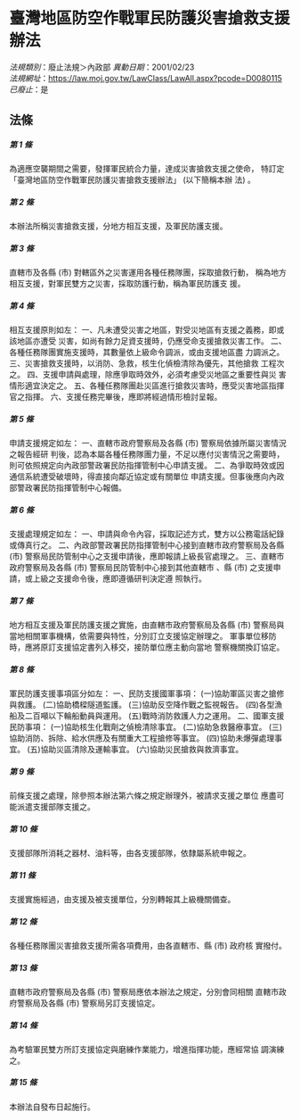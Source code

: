 # 臺灣地區防空作戰軍民防護災害搶救支援辦法

*法規類別*：廢止法規＞內政部
*異動日期*：2001/02/23  
*法規網址*：https://law.moj.gov.tw/LawClass/LawAll.aspx?pcode=D0080115
*已廢止*：是


## 法條
##### 第 1 條
為適應空襲期間之需要，發揮軍民統合力量，達成災害搶救支援之使命，
特訂定「臺灣地區防空作戰軍民防護災害搶救支援辦法」 (以下簡稱本辦
法) 。

##### 第 2 條
本辦法所稱災害搶救支援，分地方相互支援，及軍民防護支援。

##### 第 3 條
直轄市及各縣 (市) 對轄區外之災害運用各種任務隊團，採取搶救行動，
稱為地方相互支援，對軍民雙方之災害，採取防護行動，稱為軍民防護支
援。

##### 第 4 條
相互支援原則如左：
一、凡未遭受災害之地區，對受災地區有支援之義務，即或該地區亦遭受
    災害，如尚有餘力足資支援時，仍應受命支援搶救災害工作。
二、各種任務隊團實施支援時，其數量依上級命令調派，或由支援地區盡
    力調派之。
三、災害搶救支援時，以消防、急救，核生化偵檢清除為優先，其他搶救
    工程次之。
四、支援申請與處理，除應爭取時效外，必須考慮受災地區之重要性與災
    害情形適宜決定之。
五、各種任務隊團赴災區進行搶救災害時，應受災害地區指揮官之指揮。
六、支援任務完畢後，應即將經過情形檢討呈報。


##### 第 5 條
申請支援規定如左：
一、直轄市政府警察局及各縣 (市) 警察局依據所屬災害情況之報告經研
    判後，認為本屬各種任務隊團力量，不足以應付災害情況之需要時，
    則可依照規定向內政部警政署民防指揮管制中心申請支援。
二、為爭取時效或因通信系統遭受破壞時，得直接向鄰近協定或有關單位
    申請支援。但事後應向內政部警政署民防指揮管制中心報備。


##### 第 6 條
支援處理規定如左：
一、申請與命令內容，採取記述方式，雙方以公務電話紀錄或傳真行之。
二、內政部警政署民防指揮管制中心接到直轄市政府警察局及各縣 (市)
    警察局民防管制中心之支援申請後，應即報請上級長官處理之。
三、直轄市政府警察局及各縣 (市) 警察局民防管制中心接到其他直轄市
    、縣 (市) 之支援申請，或上級之支援命令後，應即遵循研判決定遵
    照執行。


##### 第 7 條
地方相互支援及軍民防護支援之實施，由直轄市政府警察局及各縣 (市)
警察局與當地相關軍事機構，依需要與特性，分別訂立支援協定辦理之。
軍事單位移防時，應將原訂支援協定書列入移交，接防單位應主動向當地
警察機關換訂協定。

##### 第 8 條
軍民防護支援事項區分如左：
一、民防支援國軍事項：
  (一)協助軍區災害之搶修與救護。
  (二)協助橋樑隧道監護。
  (三)協助反空降作戰之監視報告。
  (四)各型漁船及二百噸以下輪船動員與運用。
  (五)戰時消防救護人力之運用。
二、國軍支援民防事項：
  (一)協助核生化戰劑之偵檢清除事宜。
  (二)協助急救醫療事宜。
  (三)協助消防、拆除、給水供應及有關重大工程搶修等事宜。
  (四)協助未爆彈處理事宜。
  (五)協助災區清除及運輸事宜。
  (六)協助災民搶救與救濟事宜。


##### 第 9 條
前條支援之處理，除參照本辦法第六條之規定辦理外，被請求支援之單位
應盡可能派遣支援部隊支援之。

##### 第 10 條
支援部隊所消耗之器材、油料等，由各支援部隊，依隸屬系統申報之。

##### 第 11 條
支援實施經過，由支援及被支援單位，分別轉報其上級機關備查。

##### 第 12 條
各種任務隊團災害搶救支援所需各項費用，由各直轄市、縣 (市) 政府核
實撥付。

##### 第 13 條
直轄市政府警察局及各縣 (市) 警察局應依本辦法之規定，分別會同相關
直轄市政府警察局及各縣 (市) 警察局另訂支援協定。

##### 第 14 條
為考驗軍民雙方所訂支援協定與磨練作業能力，增進指揮功能，應經常協
調演練之。

##### 第 15 條
本辦法自發布日起施行。



